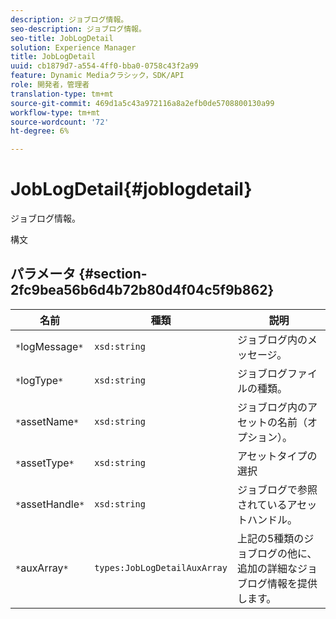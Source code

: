 ```yaml
---
description: ジョブログ情報。
seo-description: ジョブログ情報。
seo-title: JobLogDetail
solution: Experience Manager
title: JobLogDetail
uuid: cb1879d7-a554-4ff0-bba0-0758c43f2a99
feature: Dynamic Mediaクラシック，SDK/API
role: 開発者，管理者
translation-type: tm+mt
source-git-commit: 469d1a5c43a972116a8a2efb0de5708800130a99
workflow-type: tm+mt
source-wordcount: '72'
ht-degree: 6%

---
```



# JobLogDetail{#joblogdetail}

ジョブログ情報。

構文

## パラメータ {#section-2fc9bea56b6d4b72b80d4f04c5f9b862}

| 名前 | 種類 | 説明 |
|---|---|---|
| `*`logMessage`*` | `xsd:string` | ジョブログ内のメッセージ。 |
| `*`logType`*` | `xsd:string` | ジョブログファイルの種類。 |
| `*`assetName`*` | `xsd:string` | ジョブログ内のアセットの名前（オプション）。 |
| `*`assetType`*` | `xsd:string` | アセットタイプの選択 |
| `*`assetHandle`*` | `xsd:string` | ジョブログで参照されているアセットハンドル。 |
| `*`auxArray`*` | `types:JobLogDetailAuxArray` | 上記の5種類のジョブログの他に、追加の詳細なジョブログ情報を提供します。 |

